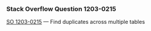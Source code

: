 ### Stack Overflow Question 1203-0215

[SO 1203-0215](https://stackoverflow.com/q/12030215) &mdash;
Find duplicates across multiple tables
